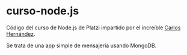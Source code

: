 # curso-node.js

Código del curso de Node.js de Platzi impartido por el increíble [Carlos Hernández](https://twitter.com/CodingCarlos).

Se trata de una app simple de mensajería usando MongoDB.
